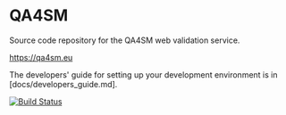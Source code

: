 # QA4SM
Source code repository for the QA4SM web validation service.

https://qa4sm.eu

The developers' guide for setting up your development environment is in [docs/developers_guide.md].

[![Build Status](https://github.com/awst-austria/qa4sm/workflows/tests/badge.svg)](https://github.com/awst-austria/qa4sm/actions?query=workflow%3Atests)
